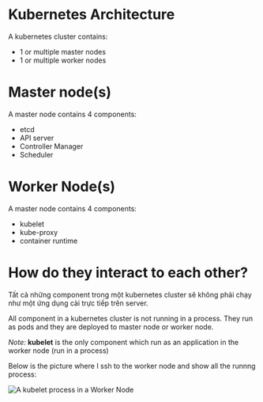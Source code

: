 # Kubernetes Architecture

A kubernetes cluster contains:
- 1 or multiple master nodes
- 1 or multiple worker nodes

# Master node(s)

A master node contains 4 components:
- etcd
- API server
- Controller Manager
- Scheduler
  
# Worker Node(s)

A master node contains 4 components:
- kubelet
- kube-proxy
- container runtime

# How do they interact to each other?

Tất cả những component trong một kubernetes cluster sẽ không phải chạy như một ứng dụng cài trực tiếp trên server.

All component in a kubernetes cluster is not running in a process. They run as pods and they are deployed to master node or worker node.

*Note:* **kubelet** is the only component which run as an application in the worker node (run in a process)

Below is the picture where I ssh to the worker node and show all the runnng process:

![A kubelet process in a Worker Node](https://cyberdevops.s3.us-east-1.amazonaws.com/kubelet.png)